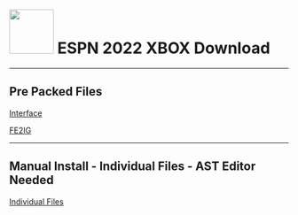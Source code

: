 # <img width="80" src="https://github.com/dylanhale/ScorebugMods/blob/main/assets/images/ESPN20-22.png"> ESPN 2022 XBOX Download
---------
## Pre Packed Files
[Interface](https://www.mediafire.com/file/uwifu6nzldhkbq7/qkl_interface.ast)

[FE2IG](https://www.mediafire.com/file/3kutjjgwrkrf8lv/qkl_fe2ig.ast)


---------
## Manual Install - Individual Files - AST Editor Needed
[Individual Files](https://www.mediafire.com/file/jnawhxt1pxvdl8y/ESPN22-Xbox-V20.zip)
